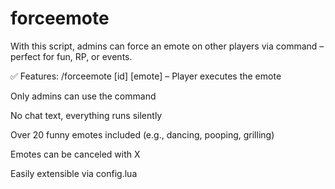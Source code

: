 # forceemote
With this script, admins can force an emote on other players via command – perfect for fun, RP, or events.

✅ Features:
/forceemote [id] [emote] – Player executes the emote

Only admins can use the command

No chat text, everything runs silently

Over 20 funny emotes included (e.g., dancing, pooping, grilling)

Emotes can be canceled with X

Easily extensible via config.lua
